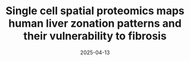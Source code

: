 ---
title: "Single cell spatial proteomics maps human liver zonation patterns and their vulnerability to fibrosis"
date: 2025-04-13
venue: bioRxiv, 2025
authors:
  - name: C Weiss
  - name: LA Brown
  - name: <strong>L Miranda</strong>
    home: "#"
  - name: P Pellizzoni
  - name: S Ben-Moshe
  - name: S Steigerwald
  - name: K Remmert
  - name: J Hernandez
  - name: K Borgwardt
  - name: F A Rosenberger
  - name: N Porat-Shilom
  - name: Matthias Mann
arxiv_es: https://www.biorxiv.org/content/10.1101/2025.04.13.648568v1
---